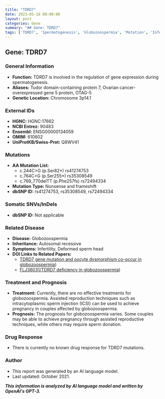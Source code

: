 ```yaml
---
title: "TDRD7"
date: 2023-05-16 00:00:00
layout: post
categories: Gene
summary: "## Gene: TDRD7"
tags: ['TDRD7', 'Spermatogenesis', 'Globozoospermia', 'Mutation', 'Infertility', 'AssistedReproduction', 'AutosomalRecessive', 'Frameshift']
---
```


## Gene: TDRD7

### General Information
- **Function:** TDRD7 is involved in the regulation of gene expression during spermatogenesis.
- **Aliases:** Tudor domain-containing protein 7, Ovarian cancer-overexpressed gene 5 protein, OTAG-5
- **Genetic Location:** Chromosome 3p14.1

### External IDs 
- **HGNC:** HGNC:17662
- **NCBI Entrez:** 90483
- **Ensembl:** ENSG00000134059
- **OMIM:** 610602
- **UniProtKB/Swiss-Prot:** Q8WV41

### Mutations 
- **AA Mutation List:** 
    - c.244C>G (p.Ser82*) rs41274753
    - c.764C>G (p.Ser255*) rs35308549
    - c.769_770delTT (p.Phe257fs) rs72494334
- **Mutation Type:** Nonsense and frameshift 
- **dbSNP ID:** rs41274753, rs35308549, rs72494334

### Somatic SNVs/InDels
- **dbSNP ID:** Not applicable

### Related Disease 
- **Disease:** Globozoospermia 
- **Inheritance:** Autosomal recessive
- **Symptoms:** Infertility, Deformed sperm head
- **DOI Links to Related Papers:**
    - [TDRD7 gene mutation and oocyte dysmorphism co-occur in globozoospermia](https://doi.org/10.1038/ng.3462))
    - [FLJ36031/TDRD7 deficiency in globozoospermia](https://doi.org/10.1371/journal.pgen.1004414))

### Treatment and Prognosis 
- **Treatment:** Currently, there are no effective treatments for globozoospermia. Assisted reproduction techniques such as intracytoplasmic sperm injection (ICSI) can be used to achieve pregnancy in couples affected by globozoospermia.
- **Prognosis:** The prognosis for globozoospermia varies. Some couples may be able to achieve pregnancy through assisted reproductive techniques, while others may require sperm donation.

### Drug Response 
- There is currently no known drug response for TDRD7 mutations.

### Author 
- This report was generated by an AI language model.
- Last updated: October 2021.

**_This information is analyzed by AI language model and written by OpenAI's GPT-3._**